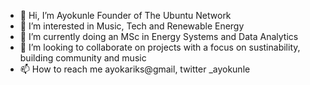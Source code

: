 - 👋 Hi, I’m Ayokunle Founder of The Ubuntu Network
- 👀 I’m interested in Music, Tech and Renewable Energy
- 🌱 I’m currently doing an MSc in Energy Systems and Data Analytics
- 💞️ I’m looking to collaborate on projects with a focus on sustinability, building community and music
- 📫 How to reach me ayokariks@gmail, twitter _ayokunle

<!---
ayokariks/ayokariks is a ✨ special ✨ repository because its `README.md` (this file) appears on your GitHub profile.
You can click the Preview link to take a look at your changes.
--->
